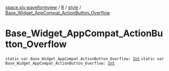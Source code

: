 [space.siy.waveformview](../../index.md) / [R](../index.md) / [style](index.md) / [Base_Widget_AppCompat_ActionButton_Overflow](./-base_-widget_-app-compat_-action-button_-overflow.md)

# Base_Widget_AppCompat_ActionButton_Overflow

`static var Base_Widget_AppCompat_ActionButton_Overflow: `[`Int`](https://kotlinlang.org/api/latest/jvm/stdlib/kotlin/-int/index.html)
`static var Base_Widget_AppCompat_ActionButton_Overflow: `[`Int`](https://kotlinlang.org/api/latest/jvm/stdlib/kotlin/-int/index.html)